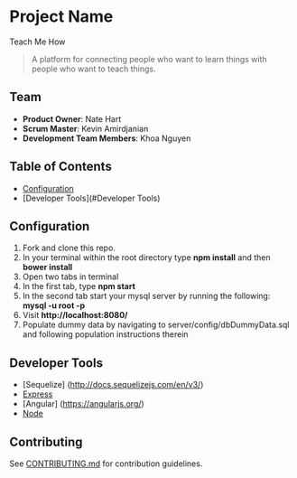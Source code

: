 # Project Name

Teach Me How 

> A platform for connecting people who want to learn things with people who want to teach things.

## Team

  - __Product Owner__: Nate Hart
  - __Scrum Master__: Kevin Amirdjanian
  - __Development Team Members__: Khoa Nguyen

## Table of Contents

* [Configuration](#Configuration)
* [Developer Tools](#Developer Tools)

## Configuration

1. Fork and clone this repo.
2. In your terminal within the root directory type **npm install** and then **bower install**
3. Open two tabs in terminal
4. In the first tab, type **npm start**
5. In the second tab start your mysql server by running the following: **mysql -u root -p**
6. Visit **http://localhost:8080/**
7. Populate dummy data by navigating to server/config/dbDummyData.sql and following population instructions therein

## Developer Tools

* [Sequelize] (http://docs.sequelizejs.com/en/v3/)
* [Express](http://expressjs.com/)
* [Angular] (https://angularjs.org/)
* [Node](https://nodejs.org/en/)

## Contributing

See [CONTRIBUTING.md](CONTRIBUTING.md) for contribution guidelines.
